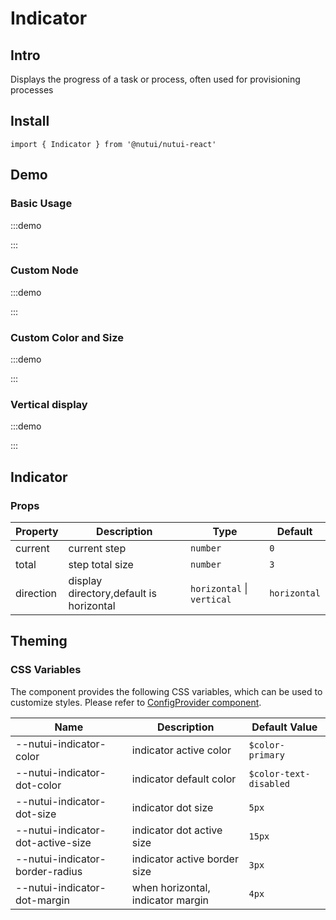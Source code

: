 # Indicator

## Intro

Displays the progress of a task or process, often used for provisioning processes

## Install

```tsx
import { Indicator } from '@nutui/nutui-react'
```

## Demo

### Basic Usage

:::demo

<CodeBlock src='h5/demo1.tsx'></CodeBlock>

:::

### Custom Node

:::demo

<CodeBlock src='h5/demo2.tsx'></CodeBlock>

:::

### Custom Color and Size

:::demo

<CodeBlock src='h5/demo3.tsx'></CodeBlock>

:::

### Vertical display

:::demo

<CodeBlock src='h5/demo4.tsx'></CodeBlock>

:::

## Indicator

### Props

| Property | Description | Type | Default |
| --- | --- | --- | --- |
| current | current step | `number` | `0` |
| total | step total size | `number` | `3` |
| direction | display directory,default is horizontal | `horizontal` \| `vertical` | `horizontal` |

## Theming

### CSS Variables

The component provides the following CSS variables, which can be used to customize styles. Please refer to [ConfigProvider component](#/en-US/component/configprovider).

| Name | Description | Default Value |
| --- | --- | --- |
| \--nutui-indicator-color | indicator active color | `$color-primary` |
| \--nutui-indicator-dot-color | indicator default color | `$color-text-disabled` |
| \--nutui-indicator-dot-size | indicator dot size | `5px` |
| \--nutui-indicator-dot-active-size | indicator dot active size | `15px` |
| \--nutui-indicator-border-radius | indicator active border size | `3px` |
| \--nutui-indicator-dot-margin | when horizontal, indicator margin | `4px` |